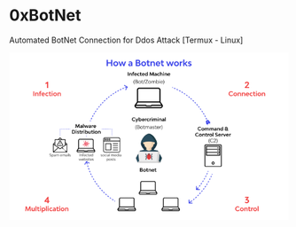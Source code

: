 # 0xBotNet
Automated BotNet Connection for Ddos Attack [Termux - Linux]

<img src="https://raw.githubusercontent.com/0xAbbarhSF/0xBotNet/main/images%20(3).png">
